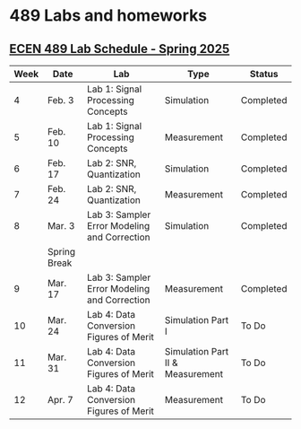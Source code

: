 # 489 Labs and homeworks

## [ECEN 489 Lab Schedule - Spring 2025](pplx://action/followup)

| Week | Date      | Lab                                                | Type        | Status      |
|------|-----------|----------------------------------------------------|-------------|-------------|
| 4    | Feb. 3    | Lab 1: Signal Processing Concepts              | Simulation  | Completed   |
| 5    | Feb. 10   | Lab 1: Signal Processing Concepts              | Measurement | Completed   |
| 6    | Feb. 17   | Lab 2: SNR, Quantization                         | Simulation  | Completed |
| 7    | Feb. 24   | Lab 2: SNR, Quantization                         | Measurement | Completed       |
| 8    | Mar. 3    | Lab 3: Sampler Error Modeling and Correction     | Simulation  | Completed       |
|      | Spring Break|                                                    |             |             |
| 9    | Mar. 17   | Lab 3: Sampler Error Modeling and Correction     | Measurement | Completed       |
| 10   | Mar. 24   | Lab 4: Data Conversion Figures of Merit         | Simulation Part I | To Do       |
| 11   | Mar. 31   | Lab 4: Data Conversion Figures of Merit         | Simulation Part II & Measurement | To Do       |
| 12   | Apr. 7    | Lab 4: Data Conversion Figures of Merit         | Measurement | To Do       |